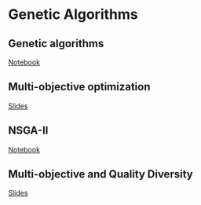# Genetic Algorithms

## Genetic algorithms

[Notebook](https://github.com/SupaeroDataScience/stochastic/blob/master/notebooks/Genetic%20Algorithms.ipynb)

## Multi-objective optimization

[Slides](https://supaerodatascience.github.io/stochastic/slides/32_moo.html)

## NSGA-II

[Notebook](https://github.com/SupaeroDataScience/stochastic/blob/master/notebooks/NSGA-II.ipynb)

## Multi-objective and Quality Diversity

[Slides](https://supaerodatascience.github.io/stochastic/slides/static/qd.html)
